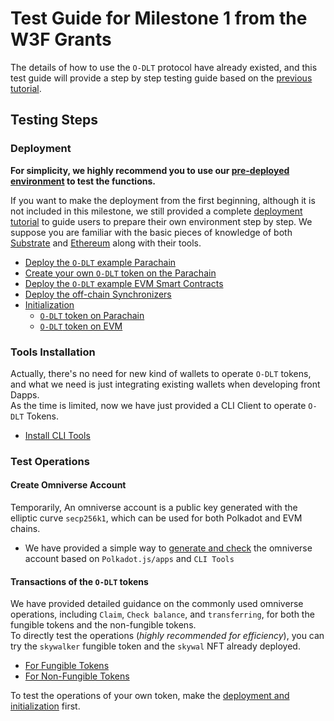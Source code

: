 # Test Guide for Milestone 1 from the W3F Grants

The details of how to use the `O-DLT` protocol have already existed, and this test guide will provide a step by step testing guide based on the [previous tutorial](../README.md).  

## **Testing Steps**

### **Deployment**

**For simplicity, we highly recommend you to use our [pre-deployed environment](../README.md#environment) to test the functions.**  

If you want to make the deployment from the first beginning, although it is not included in this milestone, we still provided a complete [deployment tutorial](../Deployment.md) to guide users to prepare their own environment step by step. We suppose you are familiar with the basic pieces of knowledge of both [Substrate](https://substrate.io/) and [Ethereum](https://ethereum.org/en/) along with their tools.  

- [Deploy the `O-DLT` example Parachain](../Deployment.md#substrate)
- [Create your own `O-DLT` token on the Parachain](../README.md#create-your-own-omniverse-token)
- [Deploy the `O-DLT` example EVM Smart Contracts](../Deployment.md#evm-compatible-chain)  
- [Deploy the off-chain Synchronizers](../Deployment.md#synchronizer)  
- [Initialization](../Deployment.md#initialization)  
    - [`O-DLT` token on Parachain](../Deployment.md#substrate-1)
    - [`O-DLT` token on EVM](../Deployment.md#evm-compatible-chain-1)

### **Tools Installation**

Actually, there's no need for new kind of wallets to operate `O-DLT` tokens, and what we need is just integrating existing wallets when developing front Dapps.  
As the time is limited, now we have just provided a CLI Client to operate `O-DLT` Tokens.  

- [Install CLI Tools](../README.md#tools-install)  

### **Test Operations**

#### **Create Omniverse Account**

Temporarily, An omniverse account is a public key generated with the elliptic curve `secp256k1`, which can be used for both Polkadot and EVM chains.  

- We have provided a simple way to [generate and check](../README.md#omniverse-account) the omniverse account based on `Polkadot.js/apps` and `CLI Tools`  

#### **Transactions of the `O-DLT` tokens**

We have provided detailed guidance on the commonly used omniverse operations, including `Claim`, `Check balance`, and `transferring`, for both the fungible tokens and the non-fungible tokens.  
To directly test the operations (*highly recommended for efficiency*), you can try the `skywalker` fungible token and the `skywal` NFT already deployed.   

- [For Fungible Tokens](../README.md#omniverse-fungible-token)  
- [For Non-Fungible Tokens](../README.md#omniverse-non-fungible-token)

To test the operations of your own token, make the [deployment and initialization](#deployment) first.  
